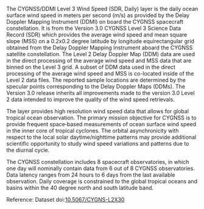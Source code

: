  The CYGNSS/DDMI Level 3 Wind Speed (SDR, Daily) layer is the daily ocean surface wind speed in meters per second (m/s) as provided by the Delay Doppler Mapping Instrument (DDMI) on board the CYGNSS spacecraft constellation. It is from the Version 3.0 CYGNSS Level 3 Science Data Record (SDR) which provides the average wind speed and mean square slope (MSS) on a 0.2x0.2 degree latitude by longitude equirectangular grid obtained from the Delay Doppler Mapping Instrument aboard the CYGNSS satellite constellation. The Level 2 Delay Doppler Map (DDM) data are used in the direct processing of the average wind speed and MSS data that are binned on the Level 3 grid. A subset of DDM data used in the direct processing of the average wind speed and MSS is co-located inside of the Level 2 data files. The reported sample locations are determined by the specular points corresponding to the Delay Doppler Maps (DDMs). The Version 3.0 release inherits all improvements made to the version 3.0 Level 2 data intended to improve the quality of the wind speed retrievals.

 The layer provides high resolution wind speed data that allows for global tropical ocean observation. The primary mission objective for CYGNSS is to provide frequent space‐based measurements of ocean surface wind speed in the inner core of tropical cyclones. The orbital asynchronicity with respect to the local solar daytime/nighttime patterns may provide additional scientific opportunity to study wind speed variations and patterns due to the diurnal cycle.

 The CYGNSS constellation includes 8 spacecraft observatories, in which one day will nominally contain data from 6 out of 8 CYGNSS observatories. Data latency ranges from 24 hours to 6 days from the last available observation. Daily coverage is constrained to the global tropical oceans and basins within the 40 degree north and south latitude band.

Reference: Dataset doi:[10.5067/CYGNS-L2X30](https://doi.org/10.5067/CYGNS-L2X30)